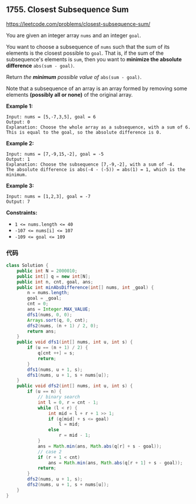 ## 1755. Closest Subsequence Sum

https://leetcode.com/problems/closest-subsequence-sum/

You are given an integer array `nums` and an integer `goal`.

You want to choose a subsequence of `nums` such that the sum of its elements is the closest possible to `goal`. That is, if the sum of the subsequence's elements is `sum`, then you want to **minimize the absolute difference** `abs(sum - goal)`.

Return *the **minimum** possible value of* `abs(sum - goal)`.

Note that a subsequence of an array is an array formed by removing some elements **(possibly all or none)** of the original array.

 

**Example 1:**

```
Input: nums = [5,-7,3,5], goal = 6
Output: 0
Explanation: Choose the whole array as a subsequence, with a sum of 6.
This is equal to the goal, so the absolute difference is 0.
```

**Example 2:**

```
Input: nums = [7,-9,15,-2], goal = -5
Output: 1
Explanation: Choose the subsequence [7,-9,-2], with a sum of -4.
The absolute difference is abs(-4 - (-5)) = abs(1) = 1, which is the minimum.
```

**Example 3:**

```
Input: nums = [1,2,3], goal = -7
Output: 7
```

 

**Constraints:**

- `1 <= nums.length <= 40`
- `-107 <= nums[i] <= 107`
- `-109 <= goal <= 109`

### 代码

```java
class Solution {
    public int N = 2000010;
    public int[] q = new int[N]; 
    public int n, cnt, goal, ans;
    public int minAbsDifference(int[] nums, int _goal) {
        n = nums.length;
        goal = _goal;
        cnt = 0;
        ans = Integer.MAX_VALUE;
        dfs1(nums, 0, 0);
        Arrays.sort(q, 0, cnt);
        dfs2(nums, (n + 1) / 2, 0);
        return ans;
    }
    public void dfs1(int[] nums, int u, int s) {
        if (u == (n + 1) / 2) {
            q[cnt ++] = s;
            return;
        }
        dfs1(nums, u + 1, s);
        dfs1(nums, u + 1, s + nums[u]);
    }
    public void dfs2(int[] nums, int u, int s) {
        if (u == n) {
            // binary search
            int l = 0, r = cnt - 1;
            while (l < r) {
                int mid = l + r + 1 >> 1;
                if (q[mid] + s <= goal)
                    l = mid;
                else
                    r = mid - 1;
            }
            ans = Math.min(ans, Math.abs(q[r] + s - goal));
            // case 2
            if (r + 1 < cnt)
                ans = Math.min(ans, Math.abs(q[r + 1] + s - goal));
            return;
        }
        dfs2(nums, u + 1, s);
        dfs2(nums, u + 1, s + nums[u]);
    }
}
```


